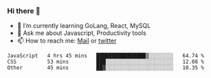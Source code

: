 ### Hi there 👋

- 🌱 I’m currently learning GoLang, React, MySQL
- 💬 Ask me about Javascript, Productivity tools 
- 📫 How to reach me: [Mail](mailto:kvaishak47@gmail.com) or [twitter](https://twitter.com/kvaish4k)



<!--START_SECTION:waka-->

```text
JavaScript   4 hrs 45 mins   ████████████████▒░░░░░░░░   64.74 %
CSS          53 mins         ███░░░░░░░░░░░░░░░░░░░░░░   12.08 %
Other        45 mins         ██▓░░░░░░░░░░░░░░░░░░░░░░   10.35 %
```

<!--END_SECTION:waka-->
